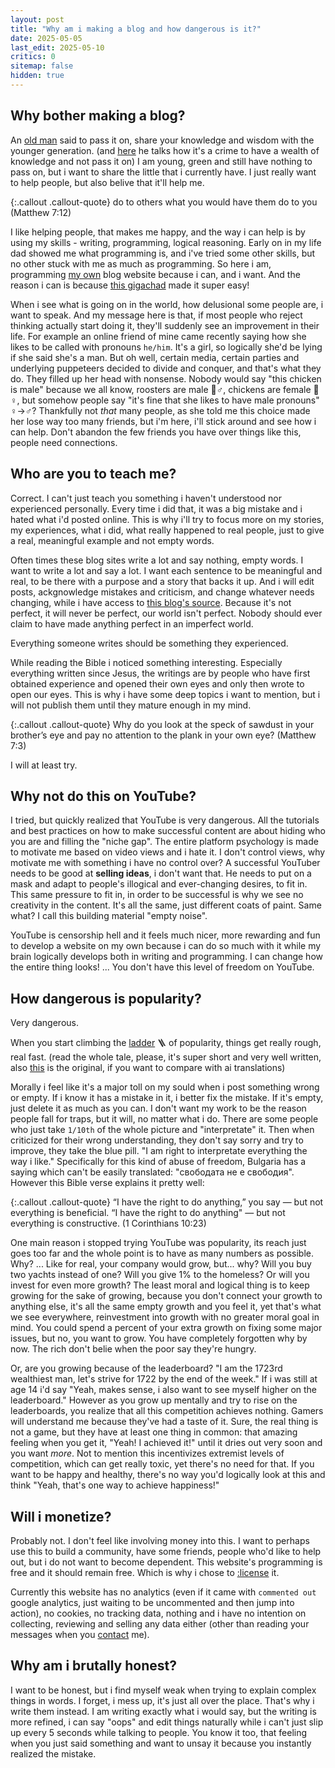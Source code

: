 ```yaml
---
layout: post
title: "Why am i making a blog and how dangerous is it?"
date: 2025-05-05
last_edit: 2025-05-10
critics: 0
sitemap: false
hidden: true
---
```


## Why bother making a blog?

An [old man](https://www.youtube.com/@DryCreekWranglerSchool) said to pass it on, share your knowledge and wisdom with the younger generation. (and [here](https://youtu.be/IbqUTHHRMn4&t=1064) he talks how it's a crime to have a wealth of knowledge and not pass it on) I am young, green and still have nothing to pass on, but i want to share the little that i currently have. I just really want to help people, but also belive that it'll help me.

{:.callout .callout-quote}
do to others what you would have them do to you (Matthew 7:12)

I like helping people, that makes me happy, and the way i can help is by using my skills - writing, programming, logical reasoning. Early on in my life dad showed me what programming is, and i've tried some other skills, but no other stuck with me as much as programming. So here i am, programming [my own](https://github.com/tomsterbg/tomsterbg.github.io) blog website because i can, and i want. And the reason i can is because [this gigachad](https://brainfucksec.github.io/) made it super easy!

When i see what is going on in the world, how delusional some people are, i want to speak. And my message here is that, if most people who reject thinking actually start doing it, they'll suddenly see an improvement in their life. For example an online friend of mine came recently saying how she likes to be called with pronouns `he/him`. It's a girl, so logically she'd be lying if she said she's a man. But oh well, certain media, certain parties and underlying puppeteers decided to divide and conquer, and that's what they do. They filled up her head with nonsense. Nobody would say "this chicken is male" because we all know, roosters are male 🐓♂️, chickens are female 🐔♀️, but somehow people say "it's fine that she likes to have male pronouns" ♀️->♂️? Thankfully not *that* many people, as she told me this choice made her lose way too many friends, but i'm here, i'll stick around and see how i can help. Don't abandon the few friends you have over things like this, people need connections.

## Who are you to teach me?

Correct. I can't just teach you something i haven't understood nor experienced personally. Every time i did that, it was a big mistake and i hated what i'd posted online. This is why i'll try to focus more on my stories, my experiences, what i did, what really happened to real people, just to give a real, meaningful example and not empty words.

Often times these blog sites write a lot and say nothing, empty words. I want to write a lot and say a lot. I want each sentence to be meaningful and real, to be there with a purpose and a story that backs it up. And i will edit posts, ackgnowledge mistakes and criticism, and change whatever needs changing, while i have access to [this blog's source](https://github.com/tomsterbg/tomsterbg.github.io). Because it's not perfect, it will never be perfect, our world isn't perfect. Nobody should ever claim to have made anything perfect in an imperfect world.

Everything someone writes should be something they experienced.

While reading the Bible i noticed something interesting. Especially everything written since Jesus, the writings are by people who have first obtained experience and opened their own eyes and only then wrote to open our eyes. This is why i have some deep topics i want to mention, but i will not publish them until they mature enough in my mind.

{:.callout .callout-quote}
Why do you look at the speck of sawdust in your brother’s eye and pay no attention to the plank in your own eye? (Matthew 7:3)

I will at least try.

## Why not do this on YouTube?

I tried, but quickly realized that YouTube is very dangerous. All the tutorials and best practices on how to make successful content are about hiding who you are and filling the "niche gap". The entire platform psychology is made to motivate me based on video views and i hate it. I don't control views, why motivate me with something i have no control over? A successful YouTuber needs to be good at **selling ideas**, i don't want that. He needs to put on a mask and adapt to people's illogical and ever-changing desires, to fit in. This same pressure to fit in, in order to be successful is why we see no creativity in the content. It's all the same, just different coats of paint. Same what? I call this building material "empty noise".

YouTube is censorship hell and it feels much nicer, more rewarding and fun to develop a website on my own because i can do so much with it while my brain logically develops both in writing and programming. I can change how the entire thing looks! ... You don't have this level of freedom on YouTube.

## How dangerous is popularity?

Very dangerous.

When you start climbing the [ladder](https://www.reddit.com/r/satire/comments/1khe87/tale_of_the_stairway_translation_of_a_bulgarian/) 🪜 of popularity, things get really rough, real fast. (read the whole tale, please, it's super short and very well written, also [this](https://chitanka.info/text/4253-prikazka-za-stylbata) is the original, if you want to compare with ai translations)

Morally i feel like it's a major toll on my sould when i post something wrong or empty. If i know it has a mistake in it, i better fix the mistake. If it's empty, just delete it as much as you can. I don't want my work to be the reason people fall for traps, but it will, no matter what i do. There are some people who just take `1/10th` of the whole picture and "interpretate" it. Then when criticized for their wrong understanding, they don't say sorry and try to improve, they take the blue pill. "I am right to interpretate everything the way i like." Specifically for this kind of abuse of freedom, Bulgaria has a saying which can't be easily translated: "свободата не е свободия". However this Bible verse explains it pretty well:

{:.callout .callout-quote}
“I have the right to do anything,” you say — but not everything is beneficial. “I have the right to do anything" — but not everything is constructive. (1 Corinthians 10:23)

One main reason i stopped trying YouTube was popularity, its reach just goes too far and the whole point is to have as many numbers as possible. Why? ... Like for real, your company would grow, but... why? Will you buy two yachts instead of one? Will you give 1% to the homeless? Or will you invest for even more growth? The least moral and logical thing is to keep growing for the sake of growing, because you don't connect your growth to anything else, it's all the same empty growth and you feel it, yet that's what we see everywhere, reinvestment into growth with no greater moral goal in mind. You could spend a percent of your extra growth on fixing some major issues, but no, you want to grow. You have completely forgotten why by now. The rich don't belie when the poor say they're hungry.

Or, are you growing because of the leaderboard? "I am the 1723rd wealthiest man, let's strive for 1722 by the end of the week." If i was still at age 14 i'd say "Yeah, makes sense, i also want to see myself higher on the leaderboard." However as you grow up mentally and try to rise on the leaderboards, you realize that all this competition achieves nothing. Gamers will understand me because they've had a taste of it. Sure, the real thing is not a game, but they have at least one thing in common: that amazing feeling when you get it, "Yeah! I achieved it!" until it dries out very soon and you want *more*. Not to mention this incentivizes extremist levels of competition, which can get really toxic, yet there's no need for that. If you want to be happy and healthy, there's no way you'd logically look at this and think "Yeah, that's one way to achieve happiness!"

## Will i monetize?

Probably not. I don't feel like involving money into this. I want to perhaps use this to build a community, have some friends, people who'd like to help out, but i do not want to become dependent. This website's programming is free and it should remain free. Which is why i chose to [:license](https://tomsterbg.github.io/licensing-of-this-blog) it.

Currently this website has no analytics (even if it came with `commented out` google analytics, just waiting to be uncommented and then jump into action), no cookies, no tracking data, nothing and i have no intention on collecting, reviewing and selling any data either (other than reading your messages when you [contact](https://tomsterbg.github.io/contacts) me).

## Why am i brutally honest?

I want to be honest, but i find myself weak when trying to explain complex things in words. I forget, i mess up, it's just all over the place. That's why i write them instead. I am writing exactly what i would say, but the writing is more refined, i can say "oops" and edit things naturally while i can't just slip up every 5 seconds while talking to people. You know it too, that feeling when you just said something and want to unsay it because you instantly realized the mistake.
